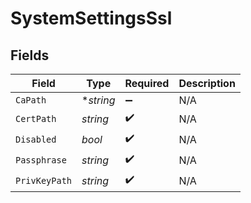 # SystemSettingsSsl


## Fields

| Field              | Type               | Required           | Description        |
| ------------------ | ------------------ | ------------------ | ------------------ |
| `CaPath`           | **string*          | :heavy_minus_sign: | N/A                |
| `CertPath`         | *string*           | :heavy_check_mark: | N/A                |
| `Disabled`         | *bool*             | :heavy_check_mark: | N/A                |
| `Passphrase`       | *string*           | :heavy_check_mark: | N/A                |
| `PrivKeyPath`      | *string*           | :heavy_check_mark: | N/A                |